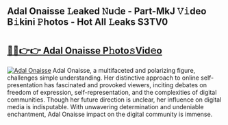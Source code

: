 ## Adal Onaisse 𝙻eaked 𝙽u𝚍e - Part-MkJ 𝚅𝚒deo B𝚒kini 𝙿hotos - Hot All 𝙻eaks S3TV0

# <h2><a href="http://ld67f2.urlbe.top/?page=Adal+Onaisse">🔗🔗👉👉 Adal Onaisse P𝚑oto𝚜Vid𝚎o</a></h2>

[![Adal Onaisse](https://i.imgur.com/eBuTRDB.gif)](http://ld67f2.urlbe.top/?page=Adal+Onaisse)
Adal Onaisse, a multifaceted and polarizing figure, challenges simple understanding. Her distinctive approach to online self-presentation has fascinated and provoked viewers, inciting debates on freedom of expression, self-representation, and the complexities of digital communities. Though her future direction is unclear, her influence on digital media is indisputable. With unwavering determination and undeniable enchantment, Adal Onaisse impact on the digital community is immense.
